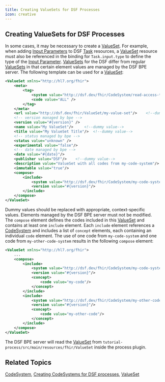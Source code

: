 ```yaml
---
title: Creating ValueSets for DSF Processes
icon: creative
---
```


## Creating ValueSets for DSF Processes

In some cases, it may be necessary to create a [ValueSet](../fhir/valueset.md). For example, when adding [Input Parameters](../fhir/task.md#task-input-parameters) to DSF [Task](../fhir/task.md) resources, a [ValueSet](../fhir/valueset.md) resource must also be referenced in the binding for `Task.input.type` to define the type of the [Input Parameter](../fhir/task.md#task-input-parameters). [ValueSets](../fhir/valueset.md) for the DSF differ from regular [ValueSets](../fhir/valueset.md) in that certain element values are managed by the DSF BPE server. The following template can be used for a [ValueSet](../fhir/valueset.md):

```xml
<ValueSet xmlns="http://hl7.org/fhir">
    <meta>
        <tag>
            <system value="http://dsf.dev/fhir/CodeSystem/read-access-tag" />
            <code value="ALL" />
        </tag> 
    </meta>
    <url value="http://dsf.dev/fhir/ValueSet/my-value-set"/>    <!--dummy value-->
    <!-- version managed by bpe -->
    <version value="#{version}" />
    <name value="My ValueSet"/>     <!--dummy value-->
    <title value="My ValueSet Title"/>  <!--dummy value-->
    <!-- status managed by bpe -->
    <status value="unknown" />
    <experimental value="false"/>
    <!-- date managed by bpe -->
    <date value="#{date}"/>
    <publisher value="DSF"/>    <!--dummy value-->
    <description value="ValueSet with all codes from my-code-system"/>      <!--dummy value-->
    <immutable value="true"/>
    <compose>
        <include>
            <system value="http://dsf.dev/fhir/CodeSystem/my-code-system"/>     <!--dummy value-->
            <version value="#{version}"/>   
        </include>  
    </compose>
</ValueSet> 
```
Dummy values should be replaced with appropriate, context-specific values. Elements managed by the DSF BPE server must not be modified. The `compose` element defines the codes included in this [ValueSet](../fhir/valueset.md) and contains at least one `include` element. Each `include` element references a [CodeSystem](../fhir/codesystem.md) and includes a list of `concept` elements, each containing an individual `code` element. The use of one code from `my-code-system` and one code from `my-other-code-system` results in the following `compose` element:
```xml
<ValueSet xmlns="http://hl7.org/fhir">
    ...
    <compose>
        <include>
            <system value="http://dsf.dev/fhir/CodeSystem/my-code-system"/>
            <version value="#{version}"/>   
            <concept>
                <code value="my-code"/>
            </concept>
        </include>  
        <include>
            <system value="http://dsf.dev/fhir/CodeSystem/my-other-code-system"/>
            <version value="#{version}"/>
            <concept>
                <code value="my-other-code"/>
            </concept>
        </include>
    </compose>
</ValueSet>
```
The DSF BPE server will read the [ValueSet](../fhir/valueset.md) from `tutorial-process/src/main/resources/fhir/ValueSet` inside the process plugin.

## Related Topics
[CodeSystem](../fhir/codesystem.md), [Creating CodeSystems for DSF processes](creating-codesystems-for-dsf-processes.md), [ValueSet](../fhir/valueset.md)